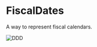 <!--- [![Code Coverage][cov-i]][cov-u]  [![Build Status][ci-i]][ci-u] --->
<!--- [![Documentation][doc-i]][doc-u] ---> <!--- [![Zulip Chat][chat-i]][chat-u] --->
<!--- the following two may not be needed ... GitHub automatically adds README
      Citation and License links to the RHS of the page for appropriately-named files --->
<!--- [![License][lic-i]][lic-u] ---> <!--- [![Citation][cit-i]][cit-u] --->


# FiscalDates

A way to represent fiscal calendars.

![DDD](ddd/DDD-Proforma.png)


[cov-i]: https://codecov.io/gh/blabatt/mg-proforma/graph/badge.svg?token=17GZCUYW2N
[cov-u]: https://codecov.io/gh/blabatt/mg-proforma
[ci-i]: https://github.com/blabatt/mg-proforma/actions/workflows/CI.yml/badge.svg
[ci-u]: https://github.com/blabatt/mg-proforma/actions?query=workflow%3ACI

[doc-i]: https://img.shields.io/badge/docs-stable-blue?style=plastic
[doc-u]: file:///home/blabattiii/Projects/vesta/microgrids/Proforma/docs/build/index.html 
<!--- taken from DifferentialEquations.jl change the data! --->
[chat-i]: https://img.shields.io/static/v1?label=Zulip&message=chat&color=9558b2&labelColor=389826 
<!--- taken from DifferentialEquations.jl change the data! --->
[chat-u]: https://julialang.zulipchat.com/#narrow/stream/279055-sciml-bridged 

[lic-i]: https://img.shields.io/badge/docs-stable-blue?style=plastic
[lic-u]: file:///home/blabattiii/Projects/vesta/microgrids/Proforma/docs/build/index.html 
<!--- taken from DifferentialEquations.jl change the data! --->
[cit-i]: https://zenodo.org/badge/58516043.svg 
<!--- taken from DifferentialEquations.jl change the data! --->
[cit-u]: https://zenodo.org/badge/latestdoi/58516043 

